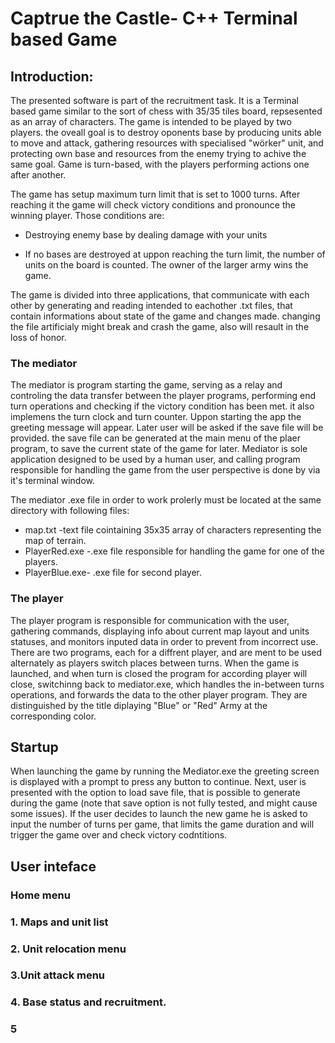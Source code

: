 # Captrue the Castle- C++ Terminal based Game
## Introduction:
The presented software is part of the recruitment task. It is a Terminal based game similar to the sort of chess with 35/35 tiles board, repsesented as an array of characters. The game is intended to be played by two players. the oveall goal is to destroy oponents base by producing units able to move and attack, gathering resources with specialised "wörker" unit, and protecting own base and resources from the enemy trying to achive the same goal. Game is turn-based, with the players performing actions one after another. 

The game has setup maximum turn limit that is set to 1000 turns. After reaching it the game will check victory conditions and pronounce the winning player. Those conditions are:
- Destroying enemy base by dealing damage with your units
  
- If no bases are destroyed at uppon reaching the turn limit, the number of units on the board is counted. The owner of the larger army wins the game.

The game is divided into three applications, that communicate with each other by generating and reading intended to eachother .txt files, that contain informations about state of the game and changes made. changing the file artificialy might break and crash the game, also will resault in the loss of honor. 

### The mediator
The mediator is program starting the game, serving as a relay and controling the data transfer between the player programs, performing end turn operations and checking if the victory condition has been met. it also implemens the turn clock and turn counter. Uppon starting the app the greeting message will appear. Later user will be asked if the save file will be provided. the save file can be generated at the main menu of the plaer program, to save the current state of the game for later. Mediator is sole application designed to be used by a human user, and calling program responsible for handling the game from the user perspective is done by via it's terminal window.

The mediator .exe file in order to work prolerly must be located at the same directory with following files:
- map.txt -text file cointaining 35x35 array of characters representing the map of terrain.
- PlayerRed.exe -.exe file responsible for handling the game for one of the players.
- PlayerBlue.exe- .exe file for second player.  

### The player
The player program is responsible for communication with the user, gathering commands, displaying info about current map layout and units statuses, and monitors inputed data in order to prevent from incorrect use. There are two programs, each for a diffrent player, and are ment to be used alternately as players switch places between turns. When the game is launched, and when turn is closed the program for according player will close, switchinng back to mediator.exe, which handles the in-between turns operations, and forwards the data to the other player program. They are distinguished by the title diplaying "Blue" or "Red" Army at the corresponding color.
## Startup 
When launching the game by running the Mediator.exe the greeting screen is displayed with a prompt to press any button to continue. Next, user is presented with the option to load save file, that is possible to generate during the game (note that save option is not fully tested, and might cause some issues). If the user decides to launch the new game he is asked to input the number of turns per game, that limits the game duration and will trigger the game over and check victory codntitions.  




## User inteface
### Home menu
### 1. Maps and unit list
### 2. Unit relocation menu
### 3.Unit attack menu
### 4. Base status and recruitment.
### 5  
